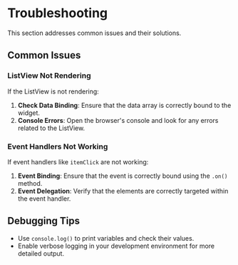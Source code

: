 
# Troubleshooting

This section addresses common issues and their solutions.

## Common Issues

### ListView Not Rendering

If the ListView is not rendering:

1. **Check Data Binding**: Ensure that the data array is correctly bound to the widget.
2. **Console Errors**: Open the browser's console and look for any errors related to the ListView.

### Event Handlers Not Working

If event handlers like `itemClick` are not working:

1. **Event Binding**: Ensure that the event is correctly bound using the `.on()` method.
2. **Event Delegation**: Verify that the elements are correctly targeted within the event handler.

## Debugging Tips

- Use `console.log()` to print variables and check their values.
- Enable verbose logging in your development environment for more detailed output.
